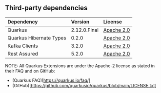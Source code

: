 ## Third-party dependencies

| Dependency              | Version      | License                                                   |
|:------------------------|:-------------|:----------------------------------------------------------|
| Quarkus                 | 2.12.0.Final | [Apache 2.0](https://www.apache.org/licenses/LICENSE-2.0) |
| Quarkus Hibernate Types | 0.2.0        | [Apache 2.0](https://www.apache.org/licenses/LICENSE-2.0) |
| Kafka Clients           | 3.2.0        | [Apache 2.0](https://www.apache.org/licenses/LICENSE-2.0) |
| Rest Assured            | 5.2.0        | [Apache 2.0](https://www.apache.org/licenses/LICENSE-2.0) |


NOTE: All Quarkus Extensions are under the Apache-2 license as stated in their FAQ and on GitHub:

- (Quarkus FAQ)[https://quarkus.io/faq/]
- (GitHub)[https://github.com/quarkusio/quarkus/blob/main/LICENSE.txt]

